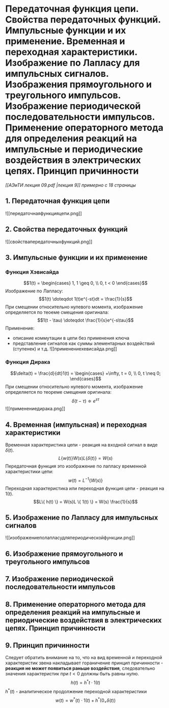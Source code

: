 # Передаточная функция цепи. Свойства передаточных функций. Импульсные функции и их применение. Временная и переходная характеристики. Изображение по Лапласу для импульсных сигналов. Изображения прямоугольного и треугольного импульсов. Изображение периодической последовательности импульсов. Применение операторного метода для определения реакций на импульсные и периодические воздействия в электрических цепях. Принцип причинности
*[[АЭиТИ лекция 09.pdf |лекция 9]] примерно с 18 страницы*
## 1. Передаточная функция цепи
![[передаточнаяфункцияцепи.png]]

## 2. Свойства передаточных функций
![[свойствапередаточныхфункций.png]]

## 3. Импульсные функции и их применение
### Функция Хэвисайда
$$1(t) = \begin{cases}
1, 1 \geq 0, \\
0, t < 0
\end{cases}$$
Изображение по Лапласу:
$$1(t) \doteqdot 1(t)e^{-st}dt = \frac{1}{s}$$
При смещении относительно нулевого момента, изображение определяется по теоеме смещения оригинала:
$$1(t - \tau) \doteqdot \frac{1}{s}e^{-s\tau}$$
Применение:
- описание коммутации в цепи без применения ключа
- представление сигналов как суммы элементарных воздействий (ступенек) и т.д.
![[применениехевисайда.png]]
### Функция Дирака
$$\delta(t) = \frac{d}{dt}1(t) = 
\begin{cases}
+\infty, t = 0, \\
0, t \neq 0;
\end{cases}$$
При смещении относительно нулевого момента, изображение определяется по теореме смещения оригинала:
$$\delta(t - \tau) \doteqdot e^{s\tau}$$
![[применениедирака.png]]

## 4. Временная (импульсная) и переходная характеристики
Временная характеристика цепи - реакция на входной сигнал в виде $\delta(t)$.
$$L\{w(t)\} W(s)L\{\delta(t)\} = W(s)$$
Передаточная функция это изображение по лапласу временной характеристики цепи:
$$w(t) = L^{-1}\{W(s)\}$$
Переходная характеристика или переходная функция цепи - реакция на $1(t)$.
$$L\{ h(t) \} = W(s)L \{ 1(t) \} = W(s) \frac{1}{s}$$
## 5. Изображение по Лапласу для импульсных сигналов
![[изображениеполапласудляпериодическойфункции.png]]
## 6. Изображение прямоугольного и треугольного импульсов


## 7. Изображение периодической последовательности импульсов

## 8. Применение операторного метода для определения реакций на импульсные и периодические воздействия в электрических цепях. Принцип причинности

## 9. Принцип причинности 
Следует обратить внимание на то, что на вид временной и переходной характеристик звена накладывает гораничение принцип причинности - **реакция не может появиться раньше воздействия**, следовательно значения характеристик при $t < 0$ должны быть равны нулю.
$$h(t) = h^*{t} \cdot 1(t)$$
$h^*(t)$ - аналитическое продолжение переходной характеристики
$$w(t) = w^*(t) \cdot 1(t) + h^*(0_{+} \delta(t))$$